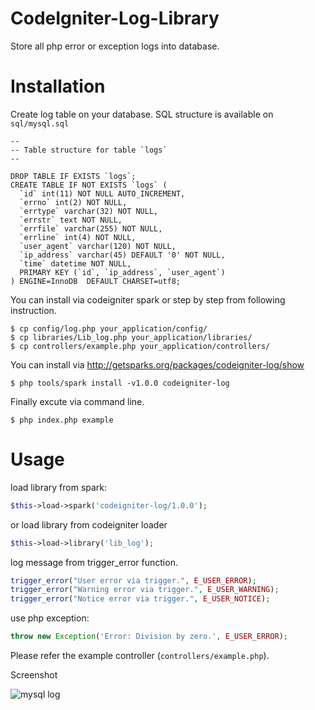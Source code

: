 CodeIgniter-Log-Library
=======================

Store all php error or exception logs into database.

Installation
=======================

Create log table on your database. SQL structure is available on ``sql/mysql.sql``

```
--
-- Table structure for table `logs`
--

DROP TABLE IF EXISTS `logs`;
CREATE TABLE IF NOT EXISTS `logs` (
  `id` int(11) NOT NULL AUTO_INCREMENT,
  `errno` int(2) NOT NULL,
  `errtype` varchar(32) NOT NULL,
  `errstr` text NOT NULL,
  `errfile` varchar(255) NOT NULL,
  `errline` int(4) NOT NULL,
  `user_agent` varchar(120) NOT NULL,
  `ip_address` varchar(45) DEFAULT '0' NOT NULL,
  `time` datetime NOT NULL,
  PRIMARY KEY (`id`, `ip_address`, `user_agent`)
) ENGINE=InnoDB  DEFAULT CHARSET=utf8;
```

You can install via codeigniter spark or step by step from following instruction.

    $ cp config/log.php your_application/config/
    $ cp libraries/Lib_log.php your_application/libraries/
    $ cp controllers/example.php your_application/controllers/

You can install via http://getsparks.org/packages/codeigniter-log/show

    $ php tools/spark install -v1.0.0 codeigniter-log

Finally excute via command line.

    $ php index.php example

Usage
=======================

load library from spark:

```php
$this->load->spark('codeigniter-log/1.0.0');
```

or load library from codeigniter loader

```php
$this->load->library('lib_log');
```

log message from trigger_error function.

```php
trigger_error("User error via trigger.", E_USER_ERROR);
trigger_error("Warning error via trigger.", E_USER_WARNING);
trigger_error("Notice error via trigger.", E_USER_NOTICE);
```

use php exception:

```php
throw new Exception('Error: Division by zero.', E_USER_ERROR);
```

Please refer the example controller (``controllers/example.php``).

Screenshot

![mysql log](https://farm9.staticflickr.com/8077/8431391071_7970f8fc05_c.jpg)

